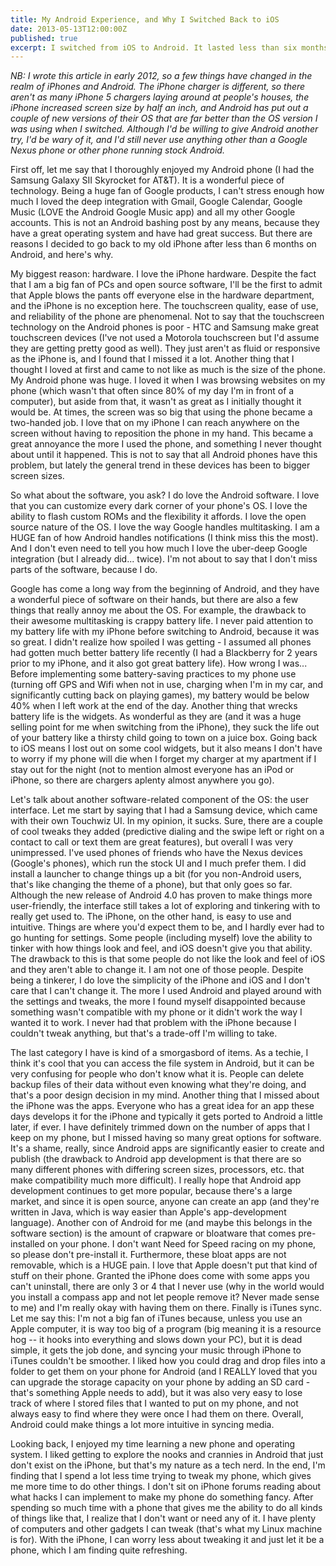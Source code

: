 ```yaml
---
title: My Android Experience, and Why I Switched Back to iOS
date: 2013-05-13T12:00:00Z
published: true
excerpt: I switched from iOS to Android. It lasted less than six months. I reflect on why.
---
```

<em>NB: I wrote this article in early 2012, so a few things have changed in the realm of iPhones and Android. The iPhone charger is different, so there aren't as many iPhone 5 chargers laying around at people's houses, the iPhone increased screen size by half an inch, and Android has put out a couple of new versions of their OS that are far better than the OS version I was using when I switched. Although I'd be willing to give Android another try, I'd be wary of it, and I'd still never use anything other than a Google Nexus phone or other phone running stock Android.</em>

First off, let me say that I thoroughly enjoyed my Android phone (I had the Samsung Galaxy SII Skyrocket for AT&T). It is a wonderful piece of technology. Being a huge fan of Google products, I can't stress enough how much I loved the deep integration with Gmail, Google Calendar, Google Music (LOVE the Android Google Music app) and all my other Google accounts. This is not an Android bashing post by any means, because they have a great operating system and have had great success. But there are reasons I decided to go back to my old iPhone after less than 6 months on Android, and here's why.

My biggest reason: hardware. I love the iPhone hardware. Despite the fact that I am a big fan of PCs and open source software, I'll be the first to admit that Apple blows the pants off everyone else in the hardware department, and the iPhone is no exception here. The touchscreen quality, ease of use, and reliability of the phone are phenomenal. Not to say that the touchscreen technology on the Android phones is poor - HTC and Samsung make great touchscreen devices (I've not used a Motorola touchscreen but I'd assume they are getting pretty good as well). They just aren't as fluid or responsive as the iPhone is, and I found that I missed it a lot. Another thing that I thought I loved at first and came to not like as much is the size of the phone. My Android phone was huge. I loved it when I was browsing websites on my phone (which wasn't that often since 80% of my day I'm in front of a computer), but aside from that, it wasn't as great as I initially thought it would be. At times, the screen was so big that using the phone became a two-handed job. I love that on my iPhone I can reach anywhere on the screen without having to reposition the phone in my hand. This became a great annoyance the more I used the phone, and something I never thought about until it happened. This is not to say that all Android phones have this problem, but lately the general trend in these devices has been to bigger screen sizes.

So what about the software, you ask? I do love the Android software. I love that you can customize every dark corner of your phone's OS. I love the ability to flash custom ROMs and the flexibility it affords. I love the open source nature of the OS. I love the way Google handles multitasking. I am a HUGE fan of how Android handles notifications (I think miss this the most). And I don't even need to tell you how much I love the uber-deep Google integration (but I already did... twice). I'm not about to say that I don't miss parts of the software, because I do.

Google has come a long way from the beginning of Android, and they have a wonderful piece of software on their hands, but there are also a few things that really annoy me about the OS. For example, the drawback to their awesome multitasking is crappy battery life. I never paid attention to my battery life with my iPhone before switching to Android, because it was so great. I didn't realize how spoiled I was getting - I assumed all phones had gotten much better battery life recently (I had a Blackberry for 2 years prior to my iPhone, and it also got great battery life). How wrong I was... Before implementing some battery-saving practices to my phone use (turning off GPS and Wifi when not in use, charging when I'm in my car, and significantly cutting back on playing games), my battery would be below 40% when I left work at the end of the day. Another thing that wrecks battery life is the widgets. As wonderful as they are (and it was a huge selling point for me when switching from the iPhone), they suck the life out of your battery like a thirsty child going to town on a juice box. Going back to iOS means I lost out on some cool widgets, but it also means I don't have to worry if my phone will die when I forget my charger at my apartment if I stay out for the night (not to mention almost everyone has an iPod or iPhone, so there are chargers aplenty almost anywhere you go).

Let's talk about another software-related component of the OS: the user interface. Let me start by saying that I had a Samsung device, which came with their own Touchwiz UI. In my opinion, it sucks. Sure, there are a couple of cool tweaks they added (predictive dialing and the swipe left or right on a contact to call or text them are great features), but overall I was very unimpressed. I've used phones of friends who have the Nexus devices (Google's phones), which run the stock UI and I much prefer them. I did install a launcher to change things up a bit (for you non-Android users, that's like changing the theme of a phone), but that only goes so far. Although the new release of Android 4.0 has proven to make things more user-friendly, the interface still takes a lot of exploring and tinkering with to really get used to. The iPhone, on the other hand, is easy to use and intuitive. Things are where you'd expect them to be, and I hardly ever had to go hunting for settings. Some people (including myself) love the ability to tinker with how things look and feel, and iOS doesn't give you that ability. The drawback to this is that some people do not like the look and feel of iOS and they aren't able to change it. I am not one of those people. Despite being a tinkerer, I do love the simplicity of the iPhone and iOS and I don't care that I can't change it. The more I used Android and played around with the settings and tweaks, the more I found myself disappointed because something wasn't compatible with my phone or it didn't work the way I wanted it to work. I never had that problem with the iPhone because I couldn't tweak anything, but that's a trade-off I'm willing to take.

The last category I have is kind of a smorgasbord of items. As a techie, I think it's cool that you can access the file system in Android, but it can be very confusing for people who don't know what it is. People can delete backup files of their data without even knowing what they're doing, and that's a poor design decision in my mind. Another thing that I missed about the iPhone was the apps. Everyone who has a great idea for an app these days develops it for the iPhone and typically it gets ported to Android a little later, if ever. I have definitely trimmed down on the number of apps that I keep on my phone, but I missed having so many great options for software. It's a shame, really, since Android apps are significantly easier to create and publish (the drawback to Android app development is that there are so many different phones with differing screen sizes, processors, etc. that make compatibility much more difficult). I really hope that Android app development continues to get more popular, because there's a large market, and since it is open source, anyone can create an app (and they're written in Java, which is way easier than Apple's app-development language). Another con of Android for me (and maybe this belongs in the software section) is the amount of crapware or bloatware that comes pre-installed on your phone. I don't want Need for Speed racing on my phone, so please don't pre-install it. Furthermore, these bloat apps are not removable, which is a HUGE pain. I love that Apple doesn't put that kind of stuff on their phone. Granted the iPhone does come with some apps you can't uninstall, there are only 3 or 4 that I never use (why in the world would you install a compass app and not let people remove it? Never made sense to me) and I'm really okay with having them on there. Finally is iTunes sync. Let me say this: I'm not a big fan of iTunes because, unless you use an Apple computer, it is way too big of a program (big meaning it is a resource hog -- it hooks into everything and slows down your PC), but it is dead simple, it gets the job done, and syncing your music through iPhone to iTunes couldn't be smoother. I liked how you could drag and drop files into a folder to get them on your phone for Android (and I REALLY loved that you can upgrade the storage capacity on your phone by adding an SD card - that's something Apple needs to add), but it was also very easy to lose track of where I stored files that I wanted to put on my phone, and not always easy to find where they were once I had them on there. Overall, Android could make things a lot more intuitive in syncing media.

Looking back, I enjoyed my time learning a new phone and operating system. I liked getting to explore the nooks and crannies in Android that just don't exist on the iPhone, but that's my nature as a tech nerd. In the end, I'm finding that I spend a lot less time trying to tweak my phone, which gives me more time to do other things. I don't sit on iPhone forums reading about what hacks I can implement to make my phone do something fancy. After spending so much time with a phone that gives me the ability to do all kinds of things like that, I realize that I don't want or need any of it. I have plenty of computers and other gadgets I can tweak (that's what my Linux machine is for). With the iPhone, I can worry less about tweaking it and just let it be a phone, which I am finding quite refreshing.
